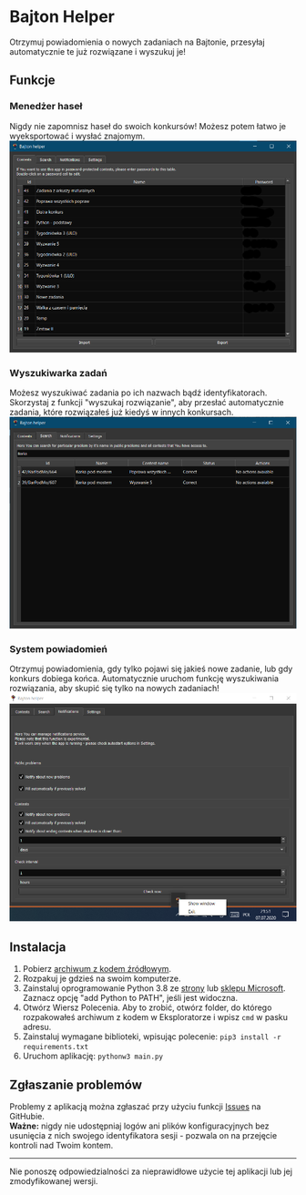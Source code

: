 # Bajton Helper
Otrzymuj powiadomienia o nowych zadaniach na Bajtonie, przesyłaj automatycznie te już rozwiązane i wyszukuj je!
## Funkcje
### Menedżer haseł
Nigdy nie zapomnisz haseł do swoich konkursów! Możesz potem łatwo je wyeksportować i wysłać znajomym.
![Password manager](screens/passwords.png)

### Wyszukiwarka zadań
Możesz wyszukiwać zadania po ich nazwach bądź identyfikatorach. Skorzystaj z funkcji "wyszukaj rozwiązanie", aby przesłać automatycznie zadania, które rozwiązałeś już kiedyś w innych konkursach.
![Search engine](screens/search.png)

### System powiadomień
Otrzymuj powiadomienia, gdy tylko pojawi się jakieś nowe zadanie, lub gdy konkurs dobiega końca. Automatycznie uruchom funkcję wyszukiwania rozwiązania, aby skupić się tylko na nowych zadaniach!
![Notifications tray icon](screens/tray.png)
## Instalacja
1. Pobierz [archiwum z kodem źródłowym](https://github.com/PetrusTryb/bajton-helper/archive/master.zip).
2. Rozpakuj je gdzieś na swoim komputerze.
3. Zainstaluj oprogramowanie Python 3.8 ze [strony](https://www.python.org/ftp/python/3.8.4/python-3.8.4.exe) lub [sklepu Microsoft](ms-windows-store://assoc/?FileExt=py). Zaznacz opcję "add Python to PATH", jeśli jest widoczna.
4. Otwórz Wiersz Polecenia. Aby to zrobić, otwórz folder, do którego rozpakowałeś archiwum z kodem w Eksploratorze i wpisz `cmd` w pasku adresu.
5. Zainstaluj wymagane biblioteki, wpisując polecenie: `pip3 install -r requirements.txt`
6. Uruchom aplikację: `pythonw3 main.py`

## Zgłaszanie problemów
Problemy z aplikacją można zgłaszać przy użyciu funkcji [Issues](https://github.com/PetrusTryb/bajton-helper/issues) na GitHubie.<br/>
**Ważne:** nigdy nie udostępniaj logów ani plików konfiguracyjnych bez usunięcia z nich swojego identyfikatora sesji - pozwala on na przejęcie kontroli nad Twoim kontem.

<hr/>
Nie ponoszę odpowiedzialności za nieprawidłowe użycie tej aplikacji lub jej zmodyfikowanej wersji.